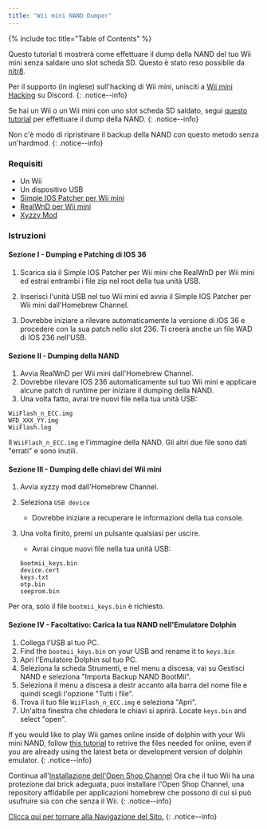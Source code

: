 ```yaml
---
title: "Wii mini NAND Dumper"
---
```


{% include toc title="Table of Contents" %}

Questo tutorial ti mostrerà come effettuare il dump della NAND del tuo Wii mini senza saldare uno slot scheda SD. Questo è stato reso possibile da [nitr8](https://gbatemp.net/members/nitr8.72581/).


Per il supporto (in inglese) sull'hacking di Wii mini, unisciti a [Wii mini Hacking](https://discord.gg/6ryxnkS) su Discord.
{: .notice--info}

Se hai un Wii o un Wii mini con uno slot scheda SD saldato, segui [questo tutorial](bootmii) per effettuare il dump della NAND.
{: .notice--info}

Non c'è modo di ripristinare il backup della NAND con questo metodo senza un'hardmod.
{: .notice--info}

### Requisiti

* Un Wii
* Un dispositivo USB
* [Simple IOS Patcher per Wii mini](https://oscwii.org/library/app/SimpleIOSPatcher_Mini)
* [RealWnD per Wii mini](https://oscwii.org/library/app/RealWnD_Mini)
* [Xyzzy Mod](https://oscwii.org/library/app/xyzzy-mod)

### Istruzioni

#### Sezione I - Dumping e Patching di IOS 36

1. Scarica sia il Simple IOS Patcher per Wii mini che RealWnD per Wii mini ed estrai entrambi i file zip nel root della tua unità USB.

1. Inserisci l'unità USB nel tuo Wii mini ed avvia il Simple IOS Patcher per Wii mini dall'Homebrew Channel.
1. Dovrebbe iniziare a rilevare automaticamente la versione di IOS 36 e procedere con la sua patch nello slot 236. Ti creerà anche un file WAD di IOS 236 nell'USB.

#### Sezione II - Dumping della NAND

1. Avvia RealWnD per Wii mini dall'Homebrew Channel.
1. Dovrebbe rilevare IOS 236 automaticamente sul tuo Wii mini e applicare alcune patch di runtime per iniziare il dumping della NAND.
1. Una volta fatto, avrai tre nuovi file nella tua unità USB:

```
WiiFlash_n_ECC.img
WFD_XXX_YY.img
WiiFlash.log
```

Il `WiiFlash_n_ECC.img` e l'immagine della NAND. Gli altri due file sono dati "errati" e sono inutili.

#### Sezione III - Dumping delle chiavi del Wii mini

1. Avvia xyzzy mod dall'Homebrew Channel.
1. Seleziona `USB device`
    + Dovrebbe iniziare a recuperare le informazioni della tua console.
1. Una volta finito, premi un pulsante qualsiasi per uscire.
    + Avrai cinque nuovi file nella tua unità USB:

    ```
    bootmii_keys.bin
    device.cert
    keys.txt
    otp.bin
    seeprom.bin
    ```

Per ora, solo il file `bootmii_keys.bin` è richiesto.


#### Sezione IV - Facoltativo: Carica la tua NAND nell'Emulatore Dolphin

1. Collega l'USB al tuo PC.
1. Find the `bootmii_keys.bin` on your USB and rename it to `keys.bin`
1. Apri l'Emulatore Dolphin sul tuo PC.
1. Seleziona la scheda Strumenti, e nel menu a discesa, vai su Gestisci NAND e seleziona "Importa Backup NAND BootMii".
1. Seleziona il menu a discesa a destr accanto alla barra del nome file e quindi scegli l'opzione "Tutti i file".
1. Trova il tuo file `WiiFlash_n_ECC.img` e seleziona "Apri".
1. Un'altra finestra che chiedera le chiavi si aprirà. Locate `keys.bin` and select "open".

If you would like to play Wii games online inside of dolphin with your Wii mini NAND, follow [this tutorial](https://dolphin-emu.org/docs/guides/wii-network-guide/) to retrive the files needed for online, even if you are already using the latest beta or development version of dolphin emulator.
{: .notice--info}

Continua all'[Installazione dell'Open Shop Channel](osc) Ora che il tuo Wii ha una protezione dai brick adeguata, puoi installare l'Open Shop Channel, una repository affidabile per applicazioni homebrew che possono di cui si può usufruire sia con che senza il Wii.
{: .notice--info}

[Clicca qui per tornare alla Navigazione del Sito.](navigazione-sito)
{: .notice--info}
